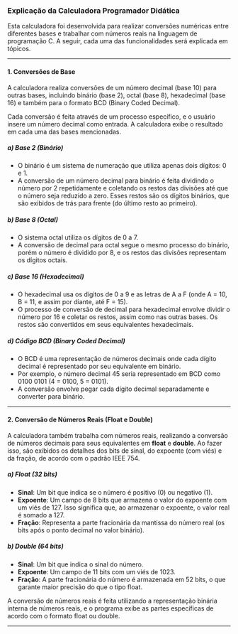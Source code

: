 ### Explicação da Calculadora Programador Didática

Esta calculadora foi desenvolvida para realizar conversões numéricas entre diferentes bases e trabalhar com números reais na linguagem de programação C. A seguir, cada uma das funcionalidades será explicada em tópicos.

---

#### 1. Conversões de Base

A calculadora realiza conversões de um número decimal (base 10) para outras bases, incluindo binário (base 2), octal (base 8), hexadecimal (base 16) e também para o formato BCD (Binary Coded Decimal). 

Cada conversão é feita através de um processo específico, e o usuário insere um número decimal como entrada. A calculadora exibe o resultado em cada uma das bases mencionadas.

##### a) Base 2 (Binário)
- O binário é um sistema de numeração que utiliza apenas dois dígitos: 0 e 1. 
- A conversão de um número decimal para binário é feita dividindo o número por 2 repetidamente e coletando os restos das divisões até que o número seja reduzido a zero. Esses restos são os dígitos binários, que são exibidos de trás para frente (do último resto ao primeiro).

##### b) Base 8 (Octal)
- O sistema octal utiliza os dígitos de 0 a 7. 
- A conversão de decimal para octal segue o mesmo processo do binário, porém o número é dividido por 8, e os restos das divisões representam os dígitos octais.

##### c) Base 16 (Hexadecimal)
- O hexadecimal usa os dígitos de 0 a 9 e as letras de A a F (onde A = 10, B = 11, e assim por diante, até F = 15).
- O processo de conversão de decimal para hexadecimal envolve dividir o número por 16 e coletar os restos, assim como nas outras bases. Os restos são convertidos em seus equivalentes hexadecimais.

##### d) Código BCD (Binary Coded Decimal)
- O BCD é uma representação de números decimais onde cada dígito decimal é representado por seu equivalente em binário.
- Por exemplo, o número decimal 45 seria representado em BCD como 0100 0101 (4 = 0100, 5 = 0101).
- A conversão envolve pegar cada dígito decimal separadamente e converter para binário.

---

#### 2. Conversão de Números Reais (Float e Double)

A calculadora também trabalha com números reais, realizando a conversão de números decimais para seus equivalentes em **float** e **double**. Ao fazer isso, são exibidos os detalhes dos bits de sinal, do expoente (com viés) e da fração, de acordo com o padrão IEEE 754.

##### a) Float (32 bits)
- **Sinal**: Um bit que indica se o número é positivo (0) ou negativo (1).
- **Expoente**: Um campo de 8 bits que armazena o valor do expoente com um viés de 127. Isso significa que, ao armazenar o expoente, o valor real é somado a 127.
- **Fração**: Representa a parte fracionária da mantissa do número real (os bits após o ponto decimal no valor binário).

##### b) Double (64 bits)
- **Sinal**: Um bit que indica o sinal do número.
- **Expoente**: Um campo de 11 bits com um viés de 1023.
- **Fração**: A parte fracionária do número é armazenada em 52 bits, o que garante maior precisão do que o tipo float.

A conversão de números reais é feita utilizando a representação binária interna de números reais, e o programa exibe as partes específicas de acordo com o formato float ou double.

---
